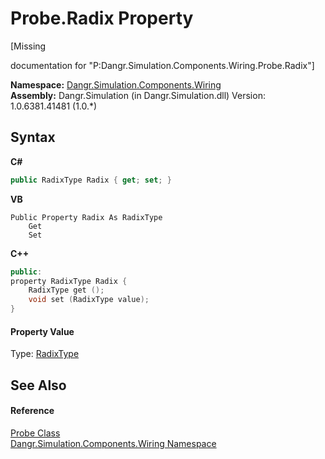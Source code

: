 # Probe.Radix Property 
 

\[Missing <summary> documentation for "P:Dangr.Simulation.Components.Wiring.Probe.Radix"\]

**Namespace:**&nbsp;<a href="N_Dangr_Simulation_Components_Wiring">Dangr.Simulation.Components.Wiring</a><br />**Assembly:**&nbsp;Dangr.Simulation (in Dangr.Simulation.dll) Version: 1.0.6381.41481 (1.0.*)

## Syntax

**C#**<br />
``` C#
public RadixType Radix { get; set; }
```

**VB**<br />
``` VB
Public Property Radix As RadixType
	Get
	Set
```

**C++**<br />
``` C++
public:
property RadixType Radix {
	RadixType get ();
	void set (RadixType value);
}
```


#### Property Value
Type: <a href="T_Dangr_Simulation_Types_RadixType">RadixType</a>

## See Also


#### Reference
<a href="T_Dangr_Simulation_Components_Wiring_Probe">Probe Class</a><br /><a href="N_Dangr_Simulation_Components_Wiring">Dangr.Simulation.Components.Wiring Namespace</a><br />
